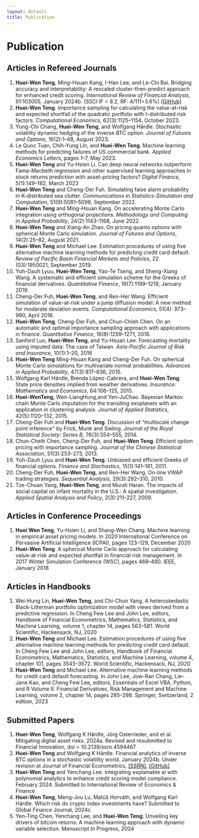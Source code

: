 ```yaml
--- 
layout: default
title: Publication
--- 
```


# Publication


## Articles in Refereed Journals

1. **Huei-Wen Teng**, Ming-Hsuan Kang, I-Han Lee, and Le-Chi Bai. Bridging accuracy and interpretability: A rescaled cluster-then-predict approach for enhanced credit scoring. *International Review of Financial Analysis*, 91:103005, January 2024b. (SSCI IF = 8.2, RF: 4/111=3.6%) [[GitHub]](https://github.com/venteng/teng2024bridging)
2. **Huei-Wen Teng**. Importance sampling for calculating the value-at-risk and expected shortfall of the quadratic portfolio with t-distributed risk factors. *Computational Economics*, 62(3):1125–1154, October 2023.
3. Yung-Chi Chang, **Huei-Wen Teng**, and Wolfgang Härdle. Stochastic volatility dynamic hedging of the inverse BTC option. *Journal of Futures and Options*, 16(2):1–48, August 2023. 
4. Le Quoc Tuan, Chih-Yung Lin, and **Huei-Wen Teng**. Machine learning methods for predicting failures of US commercial bank. *Applied Economics Letters*, pages 1–7, May 2023.
5. **Huei-Wen Teng** and Yu-Hsien Li. Can deep neural networks outperform Fama-Macbeth regression and other supervised learning approaches in stock returns prediction with asset-pricing factors? *Digital Finance*, 5(1):149–182, March 2023
6. **Huei-Wen Teng** and Cheng-Der Fuh. Simulating false alarm probability in K-distributed sea clutter. *Communications in Statistics-Simulation and Computation*, 51(9):5081–5098, September 2022.
7. **Huei-Wen Teng** and Ming-Hsuan Kang. On accelerating Monte Carlo integration using orthogonal projections. *Methodology and Computing in Applied Probability*, 24(2):1143–1168, June 2022.
8. **Huei-Wen Teng** and Xiang-An Zhao. On pricing quanto options with spherical Monte Carlo simulation. *Journal of Futures and Options*, 14(2):25–82, August 2021.
9. **Huei-Wen Teng** and Michael Lee. Estimation procedures of using five alternative machine learning methods for predicting credit card default. *Review of Pacific Basin Financial Markets and Policies*, 22 (03):1950021, September 2019.
10. Yuh-Dauh Lyuu, **Huei-Wen Teng**, Yao-Te Tseng, and Sheng-Xiang Wang. A systematic and efficient simulation scheme for the Greeks of financial derivatives. *Quantitative Finance*, 19(7):1199–1219, January 2019. 
11. Cheng-Der Fuh, **Huei-Wen Teng**, and Ren-Her Wang. Efficient simulation of value-at-risk under a jump diffusion model: A new method for moderate deviation events. *Computational Economics*, 51(4): 973–990, April 2018.
12. **Huei-Wen Teng**, Cheng-Der Fuh, and Chun-Chieh Chen. On an automatic and optimal importance sampling approach with applications in finance. *Quantitative Finance*, 16(8):1259–1271, 2016.
13. Sanford Luo, **Huei-Wen Teng**, and Yu-Hsuan Lee. Forecasting mortality using imputed data: The case of Taiwan. *Asia-Pacific Journal of Risk and Insurance*, 10(1):1–20, 2016
14. **Huei-Wen Teng** Ming-Hsuan Kang and Cheng-Der Fuh. On spherical Monte Carlo simulations for multivariate normal probabilities. *Advances in Applied Probability*, 47(3):817–836, 2015.
15. Wolfgang Karl Härdle, Brenda López-Cabrera, and **Huei-Wen Teng**. State price densities implied from weather derivatives. *Insurance: Mathematics and Economics*, 64:106–125, 2015.
16. **Huei-WenTeng**, Wen-LiangHung,and Yen-JuChao. Bayesian Markov chain Monte Carlo imputation for the transiting exoplanets with an application in clustering analysis. *Journal of Applied Statistics*, 42(5):1120–132, 2015.
17. Cheng-Der Fuh and **Huei-Wen Teng**. Discussion of “multiscale change point inference" by Frick, Munk and Sieling. *Journal of the Royal Statistical Society: Series B*, 76(3):554–555, 2014.
18. Chun-Cheih Chen, Cheng-Der Fuh, and **Huei-Wen Teng**. Efficient option pricing with importance sampling. *Journal of the Chinese Statistical Association*, 51(3):253–273, 2013.
19. Yuh-Dauh Lyuu and **Huei-Wen Teng**. Unbiased and efficient Greeks of financial options. *Finance and Stochastics*, 15(1):141–181, 2011.
20. Cheng-Der Fuh, **Huei-Wen Teng**, and Ren-Her Wang. On-line VWAP trading strategies. *Sequential Analysis*, 29(3):292–310, 2010.
21. Tze-Chuan Yang, **Huei-Wen Teng**, and Murali Haran. The impacts of social capital on infant mortality in the U.S.: A spatial investigation. *Applied Spatial Analysis and Policy*, 2(3):211–227, 2009.


## Articles in Conference Proceedings
1. **Huei Wen Teng**, Yu-Hsien Li, and Shang-Wen Chang. Machine learning in empirical asset pricing models. In 2020 International Conference on Pervasive Artificial Intelligence (ICPAI), pages 123–129, December 2020
2. **Huei-Wen Teng**. A spherical Monte Carlo approach for calculating value-at-risk and expected shortfall in financial risk management. In 2017 Winter Simulation Conference (WSC), pages 469–480. IEEE, January 2018

## Articles in Handbooks

1. Wei-Hung Lin, **Huei-Wen Teng**, and Chi-Chun Yang. A heteroskedastic Black-Litterman portfolio optimization model with views derived from a predictive regression. In Cheng Few Lee and John Lee, editors, Handbook of Financial Econometrics, Mathematics, Statistics, and Machine Learning, volume 1, chapter 14, pages 563–581. World Scientific, Hackensack, NJ, 2020
2. **Huei-Wen Teng** and Michael Lee. Estimation procedures of using five alternative machine learning methods for predicting credit card default. In Cheng Few Lee and John Lee, editors, Handbook of Financial Econometrics, Mathematics, Statistics, and Machine Learning, volume 4, chapter 101, pages 3545–3572. World Scientific, Hackensack, NJ, 2020
3. **Huei-Wen Teng** and Michael Lee. Alternative machine learning methods for credit card default forecasting. In John Lee, Jow-Ran Chang, Lie-Jane Kao, and Cheng Few Lee, editors, Essentials of Excel VBA, Python, and R Volume II: Financial Derivatives, Risk Management and Machine Learning, volume 2, chapter 14, pages 285–298. Springer, Switzerland, 2 edition, 2023


## Submitted Papers

1. **Huei-Wen Teng**, Wolfgang K Härdle, Jörg Osterrieder, and et al. Mitigating digital asset risks. 2024a. Revised and resubmitted to Financial Innovation, doi = 10.2139/ssrn.4594467
2. **Huei-Wen Teng** and Wolfgang K Härdle. Financial analytics of inverse BTC options in a stochastic volatility world. January 2024b. Under revision at Journal of Financial Econometrics, [[SSRN]](https://papers.ssrn.com/sol3/papers.cfm?abstract_id=4238213), [[GitHub]](https://github.com/venteng/Deribit_inverse_BTC_options)
3. **Huei-Wen Teng** and Yenchang Lee. Integrating explainable ai with polynomial analytics to enhance credit scoring model compliance. February 2024. Submitted to International Review of Economics & Finance
4. **Huei-Wen Teng**, Meng-Jou Lu, Matúš Horváth, and Wolfgang Karl Härdle. Which risk do crypto index investments have? Submitted to Global Finance Journal, 2024c
5. Yen-Ting Chen, Yenchang Lee, and **Huei-Wen Teng**. Unveiling key drivers of bitcoin returns: A machine learning approach with dynamic variable selection. Manuscript In Progress, 2024
